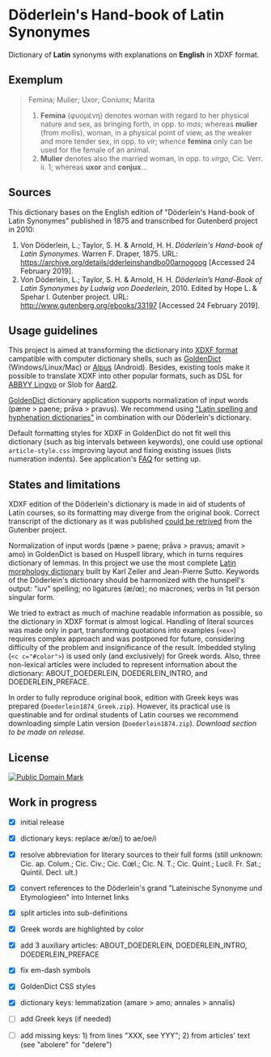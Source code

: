 # Döderlein's Hand-book of Latin Synonymes

Dictionary of **Latin** synonyms with explanations on **English** in XDXF format.


## Exemplum

> Femina; Mulier; Uxor; Coniunx; Marita
> 
> 1. **Femina** (φυομένη) denotes woman with regard to her physical nature and sex, as bringing forth, in opp. to _mas_; 
> whereas **mulier** (from mollis), woman, in a physical point of view, as the weaker and more tender sex, in opp. to _vir_; 
> whence **femina** only can be used for the female of an animal. 
> 2. **Mulier** denotes also the married woman, in opp. to _virgo_, Cic. Verr. ii. 1; whereas **uxor** and **conjux**…


## Sources

This dictionary bases on the English edition of "Döderlein's Hand-book of Latin Synonymes" published in 1875 and transcribed for Gutenberd project in 2010:
    
1. Von Döderlein, L.; Taylor, S. H. & Arnold, H. H. _Döderlein's Hand-book of Latin Synonymes._ Warren F. Draper, 1875. URL: <https://archive.org/details/dderleinshandbo00arnogoog> \[Accessed 24 February 2019\].
1. Von Döderlein, L.; Taylor, S. H. & Arnold, H. H. _Döderlein’s Hand-Book of Latin Synonymes by Ludwig von Doederlein_, 2010. Edited by Hope L. & Spehar I. Gutenber project. URL: <http://www.gutenberg.org/ebooks/33197> \[Accessed 24 February 2019\].


## Usage guidelines

This project is aimed at transforming the dictionary into [XDXF format][1] campatible with computer dictionary shells, such as [GoldenDict][2] (Windows/Linux/Mac) or [Alpus][3] (Android). Besides, existing tools make it possible to translate XDXF into other popular formats, such as DSL for [ABBYY Lingvo][4] or Slob for [Aard2][5].

[GoldenDict][2] dictionary application supports normalization of input words (pæne > paene; prāva > pravus). We recommend using ["Latin spelling and hyphenation dictionaries"][6] in combination with our Döderlein's dictionary.

Default formatting styles for XDXF in GoldenDict do not fit well this dictionary (such as big intervals between keywords), one could use optional `article-style.css` improving layout and fixing existing issues (lists numeration indents). See application's [FAQ][7] for setting up.


## States and limitations

XDXF edition of the Döderlein's dictionary is made in aid of students of Latin courses, so its formatting may diverge from the original book. Correct transcript of the dictionary as it was published [could be retrived][8] from the Gutenber project.

Normalization of input words (pæne > paene; prāva > pravus; amavit > amo) in GoldenDict is based on Huspell library, which in turns requires dictionary of lemmas. In this project we use the most complete [Latin morphology dictionary][6] built by Karl Zeiler and Jean-Pierre Sutto. Keywords of the Döderlein's dictionary should be harmonized with the hunspell's output: "iuv" spelling; no ligatures (æ/œ); no macrones; verbs in 1st person singular form.

We tried to extract as much of machine readable information as possible, so the dictionary in XDXF format is almost logical. Handling of literal sources was made only in part, transforming quotations into examples (`<ex>`) requires complex approach and was postponed for future, considering difficulty of the problem and insignificance of the result. Imbedded styling (`<c c="#color">`) is used only (and exclusively) for Greek words. Also, three non-lexical articles were included to represent information about the dictionary: ABOUT_DOEDERLEIN, DOEDERLEIN_INTRO, and DOEDERLEIN_PREFACE.

In order to fully reproduce original book, edition with Greek keys was prepared (`Doederlein1874_Greek.zip`). However, its practical use is questinable and for ordinal students of Latin courses we recommend downloading simple Latin version (`Doederlein1874.zip`). _Download section to be made on release._


## License

<a rel="license" href="http://creativecommons.org/publicdomain/mark/1.0/">
<img src="https://licensebuttons.net/p/mark/1.0/88x31.png"
     style="border-style: none;" alt="Public Domain Mark" />
</a>


## Work in progress

* [x] initial release
* [x] dictionary keys: replace æ/œ/j to ae/oe/i
* [x] resolve abbreviation for literary sources to their full forms (still unknown: Cic. ap. Colum.; Cic. Civ.; Cic. Cœl.; Cic. N. T.; Cic. Quint.; Lucil. Fr. Sat.; Quintil. Decl. ult.)
* [x] convert references to the Döderlein's grand "Lateinische Synonyme und Etymologieen" into Internet links
* [x] split articles into sub-definitions
* [x] Greek words are highlighted by color
* [x] add 3 auxiliary articles: ABOUT_DOEDERLEIN, DOEDERLEIN_INTRO, DOEDERLEIN_PREFACE
* [x] fix em-dash symbols
* [x] GoldenDict CSS styles
* [x] dictionary keys: lemmatization (amare > amo; annales > annalis)
* [ ] add Greek keys (if needed)
* [ ] add missing keys: 1) from lines "XXX, see YYY"; 2) from articles' text (see "abolere" for "delere")


[1]: https://en.wikipedia.org/wiki/XDXF
[2]: https://en.wikipedia.org/wiki/GoldenDict
[3]: https://play.google.com/store/apps/details?id=com.ngcomputing.fora.android
[4]: https://www.abbyy.com/en-us/lingvo_mobile_dictionary/
[5]: https://play.google.com/store/apps/details?id=aarddict.android
[6]: https://extensions.libreoffice.org/extensions/latin-spelling-and-hyphenation-dictionaries
[7]: http://goldendict.org/wiki/index.php/FAQ#How_do_I_change_the_font_used_for_the_articles.3F_Or_alter_its_appearance_in_any_other_way.3F
[8]: http://www.gutenberg.org/ebooks/33197

